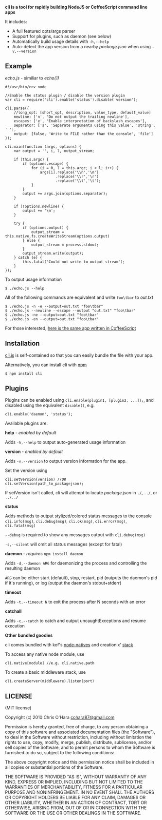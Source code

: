 **cli is a tool for rapidly building NodeJS or CoffeeScript command line apps**

It includes:

- A full featured opts/args parser
- Support for plugins, such as daemon (see below)
- Automatically build usage details with `-h,--help`
- Auto-detect the app version from a nearby *package.json* when using `-v,--version`

## Example

*echo.js* - similiar to *echo(1)*

    #!/usr/bin/env node

    //Enable the status plugin / disable the version plugin
    var cli = require('cli').enable('status').disable('version');
    
    cli.parse({
        //long_opt: [short_opt, description, value_type, default_value]
        newline: ['n', 'Do not output the trailing newline'],
        escapes: ['e', 'Enable interpretation of backslash escapes'],
        separator: ['s', 'Separate arguments using this value', 'string', ' '],
        output: [false, 'Write to FILE rather than the console', 'file']
    });
    
    cli.main(function (args, options) {
        var output = '', i, l, output_stream;
        
        if (this.argc) {
            if (options.escape) {
                for (i = 0, l = this.argc; i < l; i++) {
                    args[i].replace('\\n','\n')
                           .replace('\\r','\r')
                           .replace('\\t','\t');
                }
            }
            output += args.join(options.separator);
        }
        
        if (!options.newline) {
            output += '\n';
        }
        
        try {
            if (options.output) {
                output_stream = this.native.fs.createWriteStream(options.output)
            } else {
                output_stream = process.stdout;
            }
            output_stream.write(output);
        } catch (e) {
            this.fatal('Could not write to output stream');
        }
    });
    
To output usage information

    $ ./echo.js --help
    
All of the following commands are equivalent and write `foo\tbar` to *out.txt*

    $ ./echo.js -n -e --output=out.txt "foo\tbar"
    $ ./echo.js --newline --escape --output "out.txt" "foo\tbar"
    $ ./echo.js -ne --output=out.txt "foo\tbar"
    $ ./echo.js -en --output=out.txt "foo\tbar"

For those interested, [here is the same app written in CoffeeScript](https://gist.github.com/762999)

## Installation

[cli.js](https://github.com/chriso/cli/raw/master/cli.js) is self-contained so that you can easily bundle the file with your app.

Alternatively, you can install cli with [npm](http://npmjs.org/)

    $ npm install cli

## Plugins

Plugins can be enabled using `cli.enable(plugin1, [plugin2, ...]);`, and disabled using the equivalent `disable()`, e.g.

    cli.enable('daemon', 'status');
   
Available plugins are:

**help** - *enabled by default*

Adds `-h,--help` to output auto-generated usage information

**version** - *enabled by default*

Adds `-v,--version` to output version information for the app.

Set the version using

    cli.setVersion(version) //OR
    cli.setVersion(path_to_packagejson);
    
If setVersion isn't called, cli will attempt to locate *package.json* in `./`, `../`, or `../../`

**status**

Adds methods to output stylized/colored status messages to the console `cli.info(msg)`, `cli.debug(msg)`, `cli.ok(msg)`, `cli.error(msg)`, `cli.fatal(msg)`

`--debug` is required to show any messages output with `cli.debug(msg)`

`-s,--silent` will omit all status messages (except for fatal)

**daemon**  - *requires* `npm install daemon`
    
Adds `-d,--daemon ARG` for daemonizing the process and controlling the resulting daemon

`ARG` can be either start (default), stop, restart, pid (outputs the daemon's pid if it's running), or log (output the daemon's stdout+stderr)

**timeout**

Adds `-t,--timeout N` to exit the process after N seconds with an error

**catchall**

Adds `-c,--catch` to catch and output uncaughtExceptions and resume execution

**Other bundled goodies**

cli comes bundled with kof's [node-natives](https://github.com/kof/node-natives) and creationix' [stack](https://github.com/creationix/stack)

To access any native node module, use

    cli.native[module] //e.g. cli.native.path
    
To create a basic middleware stack, use

    cli.createServer(middleware).listen(port)

## LICENSE

(MIT license)

Copyright (c) 2010 Chris O'Hara <cohara87@gmail.com>

Permission is hereby granted, free of charge, to any person obtaining
a copy of this software and associated documentation files (the
"Software"), to deal in the Software without restriction, including
without limitation the rights to use, copy, modify, merge, publish,
distribute, sublicense, and/or sell copies of the Software, and to
permit persons to whom the Software is furnished to do so, subject to
the following conditions:

The above copyright notice and this permission notice shall be
included in all copies or substantial portions of the Software.

THE SOFTWARE IS PROVIDED "AS IS", WITHOUT WARRANTY OF ANY KIND,
EXPRESS OR IMPLIED, INCLUDING BUT NOT LIMITED TO THE WARRANTIES OF
MERCHANTABILITY, FITNESS FOR A PARTICULAR PURPOSE AND
NONINFRINGEMENT. IN NO EVENT SHALL THE AUTHORS OR COPYRIGHT HOLDERS BE
LIABLE FOR ANY CLAIM, DAMAGES OR OTHER LIABILITY, WHETHER IN AN ACTION
OF CONTRACT, TORT OR OTHERWISE, ARISING FROM, OUT OF OR IN CONNECTION
WITH THE SOFTWARE OR THE USE OR OTHER DEALINGS IN THE SOFTWARE.